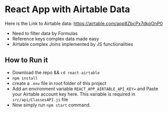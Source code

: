 # React App with Airtable Data

Here is the Link to Airtable data: https://airtable.com/app8ZbcPx7dkpOnP0

* Need to filter data by Formulas
* Reference keys complex data made easy
* Airtable complex Joins implemented by JS functionalities 

## How to Run it
* Download the repo && `cd react-airtable`
* `npm install`
* create a `.env` file in root folder of this project
* Add an environment variable `REACT_APP_AIRTABLE_API_KEY=` and Paste your Airtable account key here. This variable is required in `src/api/ClassesAPI.js` file
* Now simply run `npm start` command.
